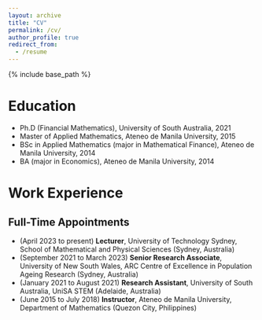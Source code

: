 ```yaml
---
layout: archive
title: "CV"
permalink: /cv/
author_profile: true
redirect_from:
  - /resume
---
```


{% include base_path %}

Education
======
* Ph.D (Financial Mathematics), University of South Australia, 2021
* Master of Applied Mathematics, Ateneo de Manila University, 2015
* BSc in Applied Mathematics (major in Mathematical Finance), Ateneo de Manila University, 2014
* BA (major in Economics), Ateneo de Manila University, 2014

Work Experience
======

## Full-Time Appointments

* (April 2023 to present) **Lecturer**, University of Technology Sydney, School of Mathematical and Physical Sciences (Sydney, Australia)
* (September 2021 to March 2023) **Senior Research Associate**, University of New South Wales, ARC Centre of Excellence in Population Ageing Research (Sydney, Australia)
* (January 2021 to August 2021) **Research Assistant**, University of South Australia, UniSA STEM (Adelaide, Australia)
* (June 2015 to July 2018) **Instructor**, Ateneo de Manila University, Department of Mathematics (Quezon City, Philippines)

<!--
Skills
======
* Skill 1
* Skill 2
  * Sub-skill 2.1
  * Sub-skill 2.2
  * Sub-skill 2.3
* Skill 3

Publications
======
  <ul>{% for post in site.publications reversed %}
    {% include archive-single-cv.html %}
  {% endfor %}</ul>
  
Talks
======
  <ul>{% for post in site.talks reversed %}
    {% include archive-single-talk-cv.html  %}
  {% endfor %}</ul>
  
Teaching
======
  <ul>{% for post in site.teaching reversed %}
    {% include archive-single-cv.html %}
  {% endfor %}</ul>
  
Service and leadership
======
* Currently signed in to 43 different slack teams
-->

